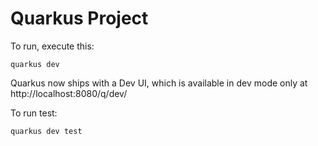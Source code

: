 # Quarkus Project

To run, execute this:

```
quarkus dev
```

Quarkus now ships with a Dev UI, which is available in dev mode only at http://localhost:8080/q/dev/

To run test:

```
quarkus dev test
```